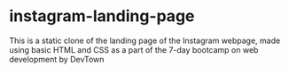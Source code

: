 # instagram-landing-page
This is a static clone of the landing page of the Instagram webpage, made using basic HTML and CSS as a part of the 7-day bootcamp on web development by DevTown
